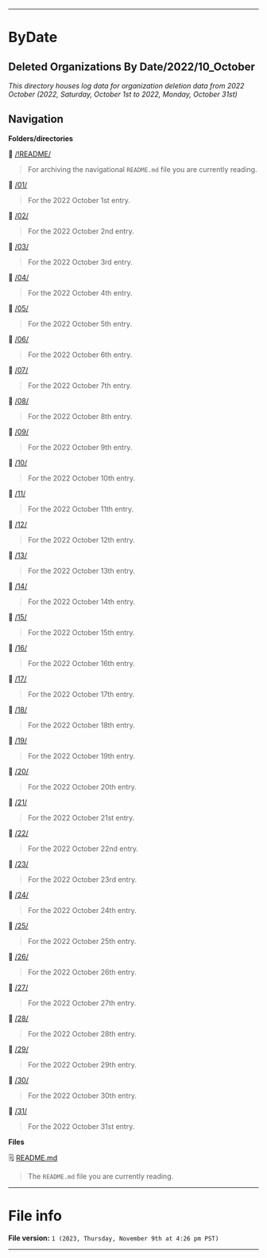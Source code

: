 
***

# ByDate

## Deleted Organizations By Date/2022/10_October

_This directory houses log data for organization deletion data from 2022 October (2022, Saturday, October 1st to 2022, Monday, October 31st)_

## Navigation

**Folders/directories**

📁 [/!README/](/OrganizationGraphics/2022/10_October/!README/)

> For archiving the navigational `README.md` file you are currently reading.

📁 [/01/](/Deleted_Organizations/2022/10_October/01/)

> For the 2022 October 1st entry.

📁 [/02/](/Deleted_Organizations/2022/10_October/02/)

> For the 2022 October 2nd entry.

📁 [/03/](/Deleted_Organizations/2022/10_October/03/)

> For the 2022 October 3rd entry.

📁 [/04/](/Deleted_Organizations/2022/10_October/04/)

> For the 2022 October 4th entry.

📁 [/05/](/Deleted_Organizations/2022/10_October/05/)

> For the 2022 October 5th entry.

📁 [/06/](/Deleted_Organizations/2022/10_October/06/)

> For the 2022 October 6th entry.

📁 [/07/](/Deleted_Organizations/2022/10_October/07/)

> For the 2022 October 7th entry.

📁 [/08/](/Deleted_Organizations/2022/10_October/08/)

> For the 2022 October 8th entry.

📁 [/09/](/Deleted_Organizations/2022/10_October/09/)

> For the 2022 October 9th entry.

📁 [/10/](/Deleted_Organizations/2022/10_October/10/)

> For the 2022 October 10th entry.

📁 [/11/](/Deleted_Organizations/2022/10_October/11/)

> For the 2022 October 11th entry.

📁 [/12/](/Deleted_Organizations/2022/10_October/12/)

> For the 2022 October 12th entry.

📁 [/13/](/Deleted_Organizations/2022/10_October/13/)

> For the 2022 October 13th entry.

📁 [/14/](/Deleted_Organizations/2022/10_October/14/)

> For the 2022 October 14th entry.

📁 [/15/](/Deleted_Organizations/2022/10_October/15/)

> For the 2022 October 15th entry.

📁 [/16/](/Deleted_Organizations/2022/10_October/16/)

> For the 2022 October 16th entry.

📁 [/17/](/Deleted_Organizations/2022/10_October/17/)

> For the 2022 October 17th entry.

📁 [/18/](/Deleted_Organizations/2022/10_October/18/)

> For the 2022 October 18th entry.

📁 [/19/](/Deleted_Organizations/2022/10_October/19/)

> For the 2022 October 19th entry.

📁 [/20/](/Deleted_Organizations/2022/10_October/20/)

> For the 2022 October 20th entry.

📁 [/21/](/Deleted_Organizations/2022/10_October/21/)

> For the 2022 October 21st entry.

📁 [/22/](/Deleted_Organizations/2022/10_October/22/)

> For the 2022 October 22nd entry.

📁 [/23/](/Deleted_Organizations/2022/10_October/23/)

> For the 2022 October 23rd entry.

📁 [/24/](/Deleted_Organizations/2022/10_October/24/)

> For the 2022 October 24th entry.

📁 [/25/](/Deleted_Organizations/2022/10_October/25/)

> For the 2022 October 25th entry.

📁 [/26/](/Deleted_Organizations/2022/10_October/26/)

> For the 2022 October 26th entry.

📁 [/27/](/Deleted_Organizations/2022/10_October/27/)

> For the 2022 October 27th entry.

📁 [/28/](/Deleted_Organizations/2022/10_October/28/)

> For the 2022 October 28th entry.

📁 [/29/](/Deleted_Organizations/2022/10_October/29/)

> For the 2022 October 29th entry.

📁 [/30/](/Deleted_Organizations/2022/10_October/30/)

> For the 2022 October 30th entry.

📁 [/31/](/Deleted_Organizations/2022/10_October/31/)

> For the 2022 October 31st entry.

**Files**

🗒️ [README.md](/Deleted_Organizations/2022/10_October/README.md)

> The `README.md` file you are currently reading.

***

# File info

**File version:** `1 (2023, Thursday, November 9th at 4:26 pm PST)`

***
